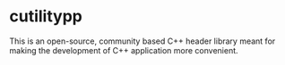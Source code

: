 # cutilitypp
This is an open-source, community based C++ header library meant for making the development of C++ application more convenient.

